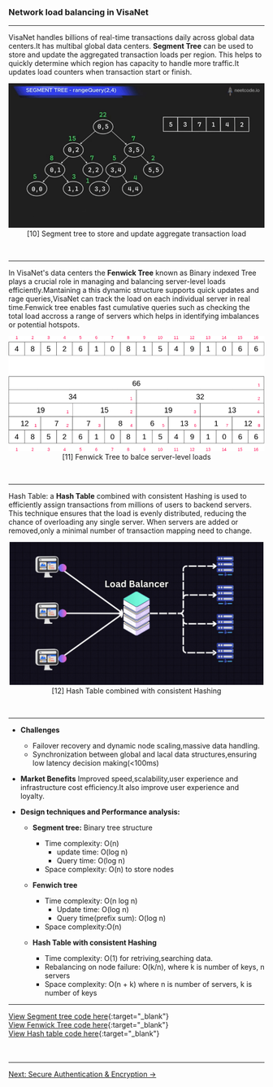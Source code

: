 ### **Network load balancing in VisaNet**

---

VisaNet handles billions of real-time transactions daily across global data centers.It has multibal global data centers. **Segment Tree** can be used to store and update the aggregated transaction loads per region. This helps to quickly determine which region has capacity to handle more traffic.It updates load counters when transaction start or finish.

<p align="center">
  <img src="https://github.com/Daneshwari07/vica.github.io/blob/main/images/segment1.gif?raw=true" alt="segment tree" width="600">
  <br>
[10] Segment tree to store and update aggregate transaction load
  <br>
</p><br>

---

In VisaNet's data centers the **Fenwick Tree** known as Binary indexed Tree plays a crucial role in managing and balancing server-level loads efficiently.Mantaining a this dynamic structure supports quick updates and rage queries,VisaNet can track the load on each individual server in real time.Fenwick tree enables fast cumulative queries such as checking the total load accross a range of servers which helps in identifying imbalances or potential hotspots.

<p align="center">
  <img src="https://github.com/Daneshwari07/vica.github.io/blob/main/images/fenwick.gif?raw=true" alt="Fenwick tree" width="600">
  <br>
[11] Fenwick Tree to balce server-level loads
  <br>
</p><br>

---

Hash Table: a **Hash Table** combined with consistent Hashing is used to efficiently assign transactions from millions of users to backend servers. This technique ensures that the load is evenly distributed, reducing the chance of overloading any single server. When servers are added or removed,only a minimal number of transaction mapping need to change.

<p align="center">
  <img src="https://github.com/Daneshwari07/vica.github.io/blob/main/images/hashing.gif?raw=true" alt="Fenwick tree" width="500">
  <br>
[12] Hash Table combined with consistent Hashing
  <br>
</p><br>

---

- **Challenges**
     - Failover recovery and dynamic node scaling,massive data handling.
     - Synchronization between global and lacal data structures,ensuring low latency decision making(<100ms)

- **Market Benefits**
Improved speed,scalability,user experience and infrastructure cost efficiency.It also improve user experience and loyalty.

- **Design techniques and Performance analysis:**
     - **Segment tree:** Binary tree structure
          - Time complexity: O(n)
              - update time: O(log n)
              - Query time: O(log n)
          - Space complexity: O(n) to store nodes
    
     - **Fenwich tree**
          - Time complexity: O(n log n)
             - Update time: O(log n)
             - Query time(prefix sum): O(log n)
          - Space complexity:O(n)

     - **Hash Table with consistent Hashing**
          - Time complexity: O(1) for retriving,searching data.
          - Rebalancing on node failure: O(k/n), where k is number of keys, n servers
          - Space complexity: O(n + k) where n is number of servers, k is number of keys

---

[View Segment tree code here](https://github.com/Daneshwari07/vica.github.io/blob/main/codes/segment.cpp){:target="_blank"}<br>
[View Fenwick Tree code here](https://github.com/Daneshwari07/vica.github.io/blob/main/codes/fenwick.cpp){:target="_blank"}<br>
[View Hash table code here](https://github.com/Daneshwari07/vica.github.io/blob/main/codes/hash_table.cpp){:target="_blank"}<br><br><br>

----
[Next: Secure Authentication & Encryption →](./5.md)

